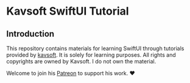 
# Kavsoft SwiftUI Tutorial 

## Introduction
This repository contains materials for learning SwiftUI through tutorials provided by [kavsoft](https://kavsoft.dev/). It is solely for learning purposes. All rights and copyrights are owned by Kavsoft. I do not own the material.

Welcome to join his [Patreon](https://www.patreon.com/kavsoft) to support his work. ❤️
